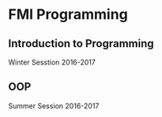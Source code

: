 # FMI Programming
## Introduction to Programming
Winter Sesstion 2016-2017

## OOP
Summer Session 2016-2017
